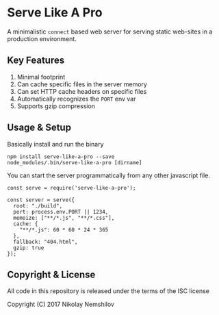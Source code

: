 # Serve Like A Pro

A minimalistic `connect` based web server for serving static web-sites in
a production environment.

## Key Features

1. Minimal footprint
2. Can cache specific files in the server memory
3. Can set HTTP cache headers on specific files
4. Automatically recognizes the `PORT` env var
5. Supports gzip compression

## Usage & Setup

Basically install and run the binary

```
npm install serve-like-a-pro --save
node_modules/.bin/serve-like-a-pro [dirname]
```

You can start the server programmatically from any other javascript file.

```
const serve = require('serve-like-a-pro');

const server = serve({
  root: "./build",
  port: process.env.PORT || 1234,
  memoize: ["**/*.js", "**/*.css"],
  cache: {
    "**/*.js": 60 * 60 * 24 * 365
  },
  fallback: "404.html",
  gzip: true
});
```


## Copyright & License

All code in this repository is released under the terms of the ISC license

Copyright (C) 2017 Nikolay Nemshilov
